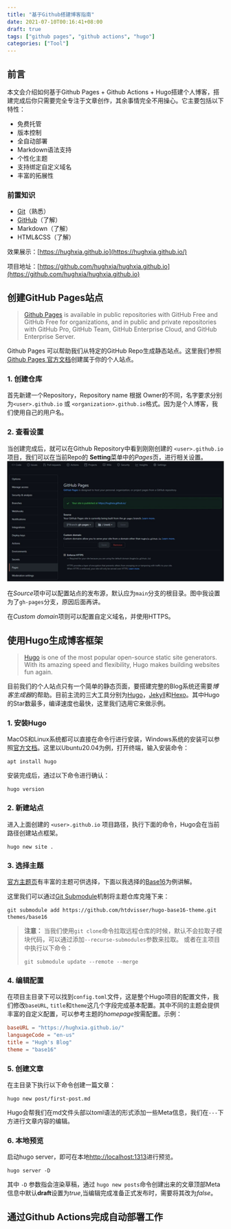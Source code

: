 ```yaml
---
title: "基于Github搭建博客指南"
date: 2021-07-10T00:16:41+08:00
draft: true
tags: ["github pages", "github actions", "hugo"]
categories: ["Tool"]
---
```


## 前言

本文会介绍如何基于Github Pages + Github Actions + Hugo搭建个人博客，搭建完成后你只需要完全专注于文章创作，其余事情完全不用操心。它主要包括以下特性：

- 免费托管
- 版本控制
- 全自动部署
- Markdown语法支持
- 个性化主题
- 支持绑定自定义域名
- 丰富的拓展性

### 前置知识

- [Git](https://git-scm.com)（熟悉）
- [GitHub](https://github.com)（了解）
- Markdown（了解）
- HTML&CSS（了解）

效果展示：[https://hughxia.github.io](https://hughxia.github.io/)

项目地址：[https://github.com/hughxia/hughxia.github.io](https://github.com/hughxia/hughxia.github.io)

## 创建GitHub Pages站点

> [Github Pages](https://pages.github.com/) is available in public repositories with GitHub Free and GitHub Free for organizations, and in public and private repositories with GitHub Pro, GitHub Team, GitHub Enterprise Cloud, and GitHub Enterprise Server.

Github Pages 可以帮助我们从特定的GitHub Repo生成静态站点。这里我们参照[Github Pages 官方文档](https://docs.github.com/cn/pages/getting-started-with-github-pages/creating-a-github-pages-site)创建属于你的个人站点。

### 1. 创建仓库

首先新建一个Repository，Repository name 根据 Owner的不同，名字要求分别为`<user>.github.io` 或 `<organization>.github.io`格式。因为是个人博客，我们使用自己的用户名。

### 2. 查看设置

当创建完成后，就可以在Github Repository中看到刚刚创建的 `<user>.github.io` 项目，我们可以在当前Repo的 **Setting**菜单中的*Pages*页，进行相关设置。
![Setting](../../static/img/github-based-blog-guide/github-pages-setting.jpeg)

在*Source*项中可以配置站点的发布源，默认应为`main`分支的根目录。图中我设置为了`gh-pages`分支，原因后面再讲。

在*Custom domain*项则可以配置自定义域名，并使用HTTPS。

## 使用Hugo生成博客框架

> [Hugo](https://gohugo.io/) is one of the most popular open-source static site generators. With its amazing speed and flexibility, Hugo makes building websites fun again.

目前我们的个人站点只有一个简单的静态页面，要搭建完整的Blog系统还需要*博客生成器*的帮助。目前主流的三大工具分别为[Hugo](https://github.com/gohugoio/hugo)，[Jekyll](https://github.com/jekyll/jekyll)和[Hexo](https://github.com/hexojs/hexo)。其中Hugo的Star数最多，编译速度也最快，这里我们选用它来做示例。

### 1. 安装Hugo

MacOS和Linux系统都可以直接在命令行进行安装，Windows系统的安装可以参照[官方文档](https://gohugo.io/getting-started/installing)。这里以Ubuntu20.04为例，打开终端，输入安装命令：

``` Shell
apt install hugo
```

安装完成后，通过以下命令进行确认：

``` Shell
hugo version
```

### 2. 新建站点

进入上面创建的 `<user>.github.io` 项目路径，执行下面的命令，Hugo会在当前路径创建站点框架。

``` Shell
hugo new site .
```

### 3. 选择主题

[官方主题页](https://themes.gohugo.io/)有丰富的主题可供选择，下面以我选择的[Base16](https://themes.gohugo.io/themes/hugo-base16-theme/)为例讲解。

这里我们可以通过[Git Submodule](https://git-scm.com/book/en/v2/Git-Tools-Submodules)机制将主题仓库克隆下来：

``` Shell
git submodule add https://github.com/htdvisser/hugo-base16-theme.git themes/base16
```

>**注意：** 当我们使用`git clone`命令拉取远程仓库的时候，默认不会拉取子模块代码，可以通过添加`--recurse-submodules`参数来拉取。 或者在主项目中执行以下命令：
>
>``` Shell
>git submodule update --remote --merge 
>```

### 4. 编辑配置

在项目主目录下可以找到`config.toml`文件，这是整个Hugo项目的配置文件，我们修改`baseURL`, `title`和`theme`这几个字段完成基本配置。其中不同的主题会提供丰富的自定义配置，可以参考主题的*homepage*按需配置。示例：

``` Toml
baseURL = "https://hughxia.github.io/"
languageCode = "en-us"
title = "Hugh's Blog"
theme = "base16"
```

### 5. 创建文章

在主目录下执行以下命令创建一篇文章：

``` Shell
hugo new post/first-post.md
```

Hugo会帮我们在md文件头部以toml语法的形式添加一些Meta信息，我们在`---`下方进行文章内容的编辑。

### 6. 本地预览

启动hugo server，即可在本地[http://localhost:1313](http://localhost:1313)进行预览。

``` Shell
hugo server -D
```

其中 `-D` 参数指会渲染草稿，通过 `hugo new posts`命令创建出来的文章顶部Meta信息中默认**draft**设置为*true*,当编辑完成准备正式发布时，需要将其改为*false*。

## 通过Github Actions完成自动部署工作